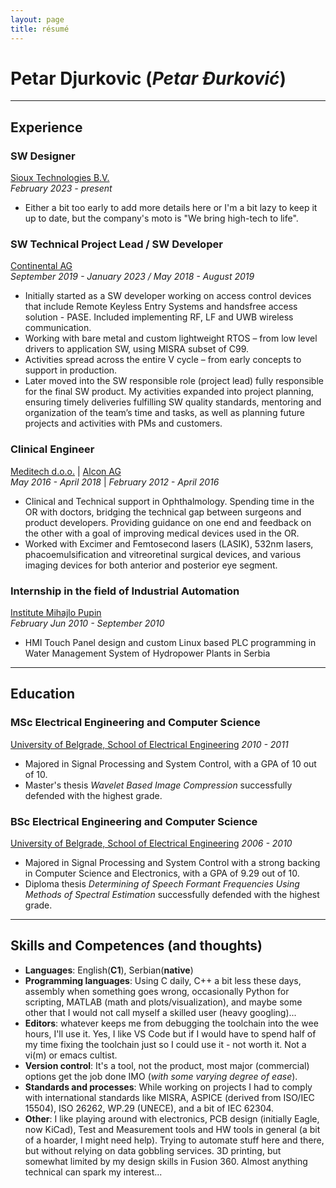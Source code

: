 ```yaml
---
layout: page
title: résumé
---
```


# Petar Djurkovic (*Petar Đurković*)

***
## Experience
### SW Designer
[Sioux Technologies B.V.](https://www.sioux.eu/)   
_February 2023 - present_
- Either a bit too early to add more details here or I'm a bit lazy to keep it up to date, but the company's moto is "We bring high-tech to life".


### SW Technical Project Lead / SW Developer
[Continental AG](https://continental-automotive.com/)   
_September 2019 - January 2023 / May 2018 - August 2019_
- Initially started as a SW developer working on access control devices that include Remote Keyless Entry Systems and handsfree access solution - PASE. Included implementing RF, LF and UWB wireless communication.
- Working with bare metal and custom lightweight RTOS – from low level drivers to application SW, using MISRA subset of C99.
- Activities spread across the entire V cycle – from early concepts to support in production.
- Later moved into the SW responsible role (project lead) fully responsible for the final SW product. My activities expanded into project planning, ensuring timely deliveries fulfilling SW quality standards, mentoring and organization of the team’s time and tasks, as well as planning future projects and activities with PMs and customers.


### Clinical Engineer
[Meditech d.o.o.](http://meditech.rs/) | [Alcon AG](https://www.alcon.com/)   
_May 2016 - April 2018_ | _February 2012 - April 2016_
- Clinical and Technical support in Ophthalmology. Spending time in the OR with doctors, bridging the technical gap between surgeons and product developers. Providing guidance on one end and feedback on the other with a goal of improving medical devices used in the OR.
- Worked with Excimer and Femtosecond lasers (LASIK), 532nm lasers, phacoemulsification and vitreoretinal surgical devices, and various imaging devices for both anterior and posterior eye segment.

### Internship in the field of Industrial Automation
[Institute Mihajlo Pupin](http://www.pupin.rs/en/home/)   
_February Jun 2010 - September 2010_
- HMI Touch Panel design and custom Linux based PLC programming in Water Management System of Hydropower Plants in Serbia


***
## Education
### MSc Electrical Engineering and Computer Science
[University of Belgrade, School of Electrical Engineering](https://www.etf.bg.ac.rs/)
_2010 - 2011_
- Majored in Signal Processing and System Control, with a GPA of 10 out of 10. 
- Master's thesis _Wavelet Based Image Compression_ successfully defended with the highest grade.

### BSc Electrical Engineering and Computer Science
[University of Belgrade, School of Electrical Engineering](https://www.etf.bg.ac.rs/)
_2006 - 2010_
- Majored in Signal Processing and System Control with a strong backing in Computer Science and Electronics, with a GPA of 9.29 out of 10.
- Diploma thesis _Determining of Speech Formant Frequencies Using Methods of Spectral Estimation_ successfully defended with the highest grade.

***
## Skills and Competences (and thoughts)
- __Languages__: English(__C1__), Serbian(__native__)
- __Programming languages__: Using C daily, C++ a bit less these days, assembly when something goes wrong, occasionally Python for scripting, MATLAB (math and plots/visualization), and maybe some other that I would not call myself a skilled user (heavy googling)...
- __Editors__: whatever keeps me from debugging the toolchain into the wee hours, I'll use it. Yes, I like VS Code but if I would have to spend half of my time fixing the toolchain just so I could use it - not worth it. Not a vi(m) or emacs cultist.
- __Version control__: It's a tool, not the product, most major (commercial) options get the job done IMO (_with some varying degree of ease_).
- __Standards and processes__: While working on projects I had to comply with international standards like MISRA, ASPICE (derived from ISO/IEC 15504), ISO 26262, WP.29 (UNECE), and a bit of IEC 62304.
- __Other__: I like playing around with electronics, PCB design (initially Eagle, now KiCad), Test and Measurement tools and HW tools in general (a bit of a hoarder, I might need help). Trying to automate stuff here and there, but without relying on data gobbling services. 3D printing, but somewhat limited by my design skills in Fusion 360.
Almost anything technical can spark my interest...
